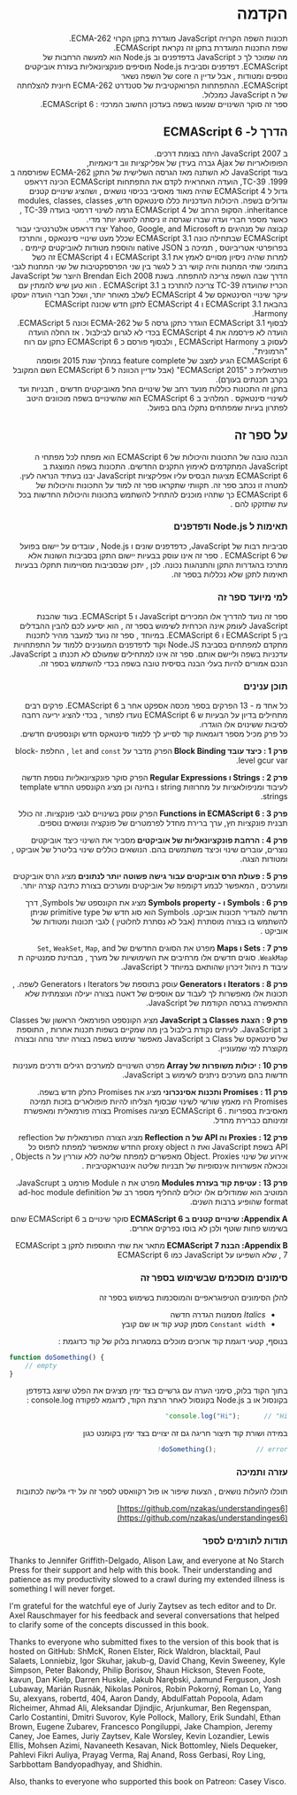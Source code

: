 <div dir="rtl">

# הקדמה

תכונות השפה הקרויה   JavaScript  מוגדרת בתקן הקרוי   ECMA-262.  
שפת התכנות המוגדרת בתקן זה נקראת  ECMAScript. <BR/>
מה שמוכר לך כ  JavaScript  בדפדפנים וב  Node.js הוא למעשה הרחבות  של   ECMAScript. 
דפדפנים וסביבית Node.js מוסיפים פונקציונאליות  בעזרת אוביקטים נוספים ומטודות , אבל עדיין  ה core של השפה נשאר  <BR/>
ECMAScript. 
ההתפתחות הפרואקטיבית של סטנדרט  ECMA-262  חיונית להצלחתה של ה    JavaScript  כמכלול. <BR/>
ספר זה סוקר השינויים שנעשו בשפה  בעדכון החשוב המרכזי  : ECMAScript 6. 


## הדרך ל-  ECMAScript 6

ב 2007  JavaScript  היתה בצומת דרכים.   
הפופולאריות של  Ajax גברה  בעידן של אפליקציות ווב דינאמיות,   
בעוד   JavaScript לא השתנה מאז הגרסה השלישית   של התקן  ECMA-262  שפורסמה ב  1999.
TC-39, הועדה האחראית לקדם את התפתחות      ECMAScript  הכינה דראפט  גדול ל      ECMAScript 4  שהיה מאוד מאסיבי בכיסוי נושאים , 
ושהציג שינויים קטנים וגדולים בשפה. 
היכולות העדכניות כללו  סינטאקס חדש,   modules, classes,  classes inheritance. 
הסקופ הרחב של    ECMAScript 4  גרמה לשינוי דרמטי בועדה   TC-39 ,  כאשר מספר חברי ועדה שברו  שגרסה זו ניסתה להשיג יותר מדי.  
קבוצה של מנהיגים  מ    Yahoo, Google, and Microsoft  יצרו  דראפט אלטרנטיבי  עבור    ECMAScript  שבתחילה כונה   ECMAScript 3.1 שכלל  מעט שינויי סינטאקס , והתרכז בפרופרטי אטריביוטס  , תמיכה ב    native JSON  והוספת מטודות לאוביקטים קיימים .
למרות שהיה ניסיון מסויים לאמץ  את   ECMAScript 3.1    ו   ECMAScript 4  זה כשל בתומכי שתי המחנות  והיה קושי רב ל לגשר בין  שני הפרספקטיבות של שני המחנות לגבי הדרך שבה השפה צריכה להתפתח. 
בשנת 2008   Brendan Eich  היוצר של JavaScript  הכריז  שהועדה   TC-39   צריכה להתרכז ב   ECMAScript 3.1 . 
הוא טען שיש להמתין עם עיקר שינויי הסינטאקס   של  ECMAScript 4  לשלב מאוחר יותר,   ושכל חברי הועדה יעסקו  בהבאת   ECMAScript 3.1  ו ECMAScript 4  לתקן חדש   שכונה ECMAScript Harmony.  
לבסוף  ECMAScript 3.1  הוגדר כתקן גרסה 5   של    ECMA-262  וכונה ECMAScript 5. הועדה  לא פירסמה את ECMAScript 4 בכדי לא לגרום לבילבול . 
אז החלה הועדה לעסוק   ב   ECMAScript Harmony , ולבסוף פורסם כ   ECMAScript 6  כתקן עם רוח  "הרמונית".  
ECMAScript 6  הגיע למצב של     feature complete  במהלך שנת 2015  ופוסמה פורמאלית כ   "ECMAScript 2015" (אבל עדיין הכוונה ל   ECMAScript 6 השם המקובל בקרב תכנתים בעוךם).  
בתקן זה התכונות  כוללות  מנעד רחב של שינויים  החל מאוביקטים חדשים   , תבניות  ועד לשינויי סינטאקס . 
המלהיב ב  ECMAScript 6   הוא שהשינויים  בשפה מוכוונים היטב  לפתרון בעיות שמפתחים נתקלו בהם בפועל.

 
## על ספר זה 
הבנה טובה  של התכונות והיכולות של   ECMAScript 6   הוא מפתח לכל מפתחי ה  JavaScript המתקדמים לאימוץ התקנים החדשים. 
התכונות בשפה המוצגת ב    ECMAScript 6  מציגות הבסיס  עליו אפליקציות   JavaScript   יבנו בעתיד הנראה לעין. 
 למטרה זו נכתב ספר זה.  תקוותי שתקראו ספר זה למוד על התכונות והיכולות  של  ECMAScript 6  כך שתהיו מוכנים  להתחיל להשתמש בתכונות והיכולות החדשות בכל עת שתזקקו להם . 

 
### תאימות ל  Node.js ודפדפנים 
סביביות רבות של   JavaScript,  כדפדפנים שונים  ו  Node.js , עובדים על יישום בפועל  של   ECMAScript 6 . 
ספר זה אינו עוסק בבעיות יישום התקן בסביבות השונות  אלא מתרכז בהגדרות התקן  והתנהגות נכונה. 
לכן , יתכן שבסביבות מסויימות תתקלו בבעיות תאימות לתקן שלא נכללות בספר זה. 
 
### למי מיועד ספר זה 

ספר זה נועד להדריך אלו המכירים  JavaScript  ו ECMAScript 5.  בעוד שהבנת JavaScript לעומק אינה הכרחית לשימוש בספר זה ,  הוא יסיעע לכם להבין ההבדלים בין   ECMAScript 5  ו ECMAScript 6. 
במיוחד , ספר זה נועד  למעבר  מהיר לתכנות מתקדם  למפתחים בסביבת   Node.JS וקוד לדפדפנים המעונינים ללמוד על התפתחויות  עדכניות  בשפה וליישם אותם. 
ספר זה אינו למתחילים שמעולם לא תכנתו ב  JavaScript. הנכם אמורים להיות בעלי הבנה בסיסית טובה  בשפה בכדי להשתמש  בספר זה. 
 
 
###  תוכן ענינים 

כל אחד מ - 13 הפרקים בספר מכסה  אספקט אחר  ב   ECMAScript 6.  פרקים רבים מתחילים בדיון על  הבעיות ש  ECMAScript 6 נועדו לפתור ,   בכדי להציג יריעה רחבה לסיבות  ששינוים אלו הוגדרו.   
כל פרק מכיל מספר דוגמאות קוד לסייע לך ללמוד סינטאקס חדש וקונספטים חדשים. 


<B>פרק  1 : כיצד עובד Block Binding </B>  הפרק מדבר על    `let` and `const` , החלפת block-level gcur  var. 

<B> פרק 2 : Strings ו Regular Expressions </B> הפרק סוקר פונקציונאליות נוספת חדשה לעיבוד ומניפולאציות על מחרוזות string ו בחינה  וכן מציג הקונספט החדש  template strings. 

 
<B> פרק 3 : Functions in ECMAScript 6 </B>  הפרק עוסק בשינויים לגבי פונקציות.   זה כולל  תבנית פונקציות חץ,  ערך ברירת מחדל לפרמטרים של פונקציה  ונושאים נוספים. 
  
<B>   פרק 4 :  הרחבת פונקציונאליות של אוביקטים   </B>  מסביר את השינוי כיצד אוביקטים נוצרים, עוברים שינוי וכיצד משתמשים בהם.  הנושאים כוללים שינוי בליטרל של אוביקט , ומטודות הצגה. 

<B>  פרק 5 : פעולת הרס אוביקטים  עבור גישה פשוטה יותר לנתונים </B>  מציג הרס אוביקטים ומערכים , המאפשר לבמע דקומפוז  של אוביקטים ומערכים בצורת כתיבה קצרה יותר. 

<B>  פרק 6 :  Symbols ו - Symbols property  </B>  מציג את הקונספט של Symbols, דרך חדשה להגדיר תכונות אוביקט. Symbols הוא סוג חדש של  primitive type שניתן להשתמש בו  בצורה מוסתרת (אבל לא נסתרת לחלוטין )  לגבי תכונות   ומטודות  של  אוביקט . 

<B>  פרק 7 : Sets ו Maps   </B>  מפרט את הסוגים החדשים  של   `Set`, `WeakSet`, `Map`, and `WeakMap`.  סוגים חדשים אלו מרחיבים את השימושיות של מערך  , מבחינת סמנטיקה ת עיבוד ת ניהול זיכרון שהותאם במיוחד ל  JavaScript. 
 
<B>  פרק 8 : Iterators ו Generators  </B>  עוסק בתוספת של   Iterators ו Generators  לשפה. , תכונות אלו מאפשרות לך לעבוד עם אוספים של דאטה  בצורה יעילה ועוצמתית  שלא התאפשרה בגרסה הקודמת של  JavaScript. 

<B> פרק 9 : הצגת   Classes ב JavaScript  </B>  מציג  הקונספט הפורמאלי הראשון  של  Classes ב JavaScript. לעיתים נקודת בילבול בין מה שמקיים בשפות  תכנות אחרות , התוספת של סינטאקס  של  Class ב JavaScript מאפשר שימוש בשפה בצורה יותר  נוחה ובצורה  מקוצרת  למי שמעוניין. 
 
<B> פרק 10 : יכולות משופרות של Array  </B>  מפרט השינויים  למערכים  רגילים ודרכים מענינות חדשות בהם מערכים  ניתנים לשימוש ב JavaScript.  

<B>  פרק 11 : Promises ותכנות אסינכרוני </B>  מציג את Promises כחלק חדש בשפה.   Promises היו מאמץ שורשי  לשינוי שבסוף הצליחו להיות פופולארים בזכות תמיכה מאסיבית בספריות .    ECMAScript 6  מציגה Promises בצורה פורמאלית ומאפשרת זמינותם כברירת מחדל. 

<B>  פרק 12 :  Proxies וה  API  של ה Reflection </B>  מציג הצורה הפורמאלית של  reflection API בשפת JavaScript ואת ה proxy object החדש שמאפשר למפתח  לתפוס כל אירוע  של שינוי Object. Proxies מאפשרים למפתח שליטה ללא עוררין על  ה Objects , וככאלה אפשרויות אינסופיות של תבניות שליטה אינטראקטיביות . 

<B>  פרק 13 : עטיפת קוד בעזרת Modules </B> מפרט את ה Module פורמט  ב JavaScrupt.  המוטיב הוא שמודולים אלו יכולים להחליף מספר רב של ad-hoc module definition format שהופיע ברבות השנים. 
 
<B> Appendix A:  שינויים קטנים ב  ECMAScript 6 </B>  סוקר שינויים ב  ECMAScript 6   שהם בשימוש פחות שוטף ולכן לא בוסו בפרקים אחרים. 

<B> Appendix B:  הבנת  ECMAScript 7  </B>  מתאר את שתי התוספות לתקן ב  ECMAScript 7 , שלא השפיעו על JavaScript כמו ECMAScript 6  




</div>



<div dir="rtl">

### סימונים מוסכמים שבשימוש בספר זה 

להלן הסימונים הטיפוגראפיים  והמוסכמות בשימוש בספר זה 

* *Italics* מסמנות הגדרה חדשה 
* `Constant width` מסמן קטע קוד או שם קובץ

בנוסף, קטעי דוגמת קוד ארוכים מוכלים במסגרות  בלוק של קוד כדוגמת :
</div>


<div dir="ltr">

```js
function doSomething() {
    // empty
}
```
</div>
<div dir="rtl">
בתוך הקוד בלוק, סימני הערה  עם גרשיים בצד ימין מציגים את הפלט שיוצג בדפדפן  בקונסול או ב Node.js בקונסול  לאחר הרצת הקוד, לדוגמא  לפקודה console.log : 

```js
console.log("Hi");      // "Hi"
```

במידה ושורת קוד תיצור חריגה גם  זה יצויים בצד ימין בקומנט כגון 

```js
doSomething();          // error!
```

### עזרה ותמיכה 

תוכלו להעלות נושאים , הצעות שיפור או  פול רקוואסט  לספר זה על ידי  גלישה לכתובות 

[https://github.com/nzakas/understandinges6](https://github.com/nzakas/understandinges6)


</div>


<div dir="rtl">

###  תודות לתורמים לספר 

</div>



Thanks to Jennifer Griffith-Delgado, Alison Law, and everyone at No Starch Press for their support and help with this book. Their understanding and patience as my productivity slowed to a crawl during my extended illness is something I will never forget.

I'm grateful for the watchful eye of Juriy Zaytsev as tech editor and to Dr. Axel Rauschmayer for his feedback and several conversations that helped to clarify some of the concepts discussed in this book.

Thanks to everyone who submitted fixes to the version of this book that is hosted on GitHub: ShMcK, Ronen Elster, Rick Waldron, blacktail, Paul Salaets, Lonniebiz, Igor Skuhar, jakub-g, David Chang, Kevin Sweeney, Kyle Simpson, Peter Bakondy, Philip Borisov, Shaun Hickson, Steven Foote, kavun, Dan Kielp, Darren Huskie, Jakub Narębski, Jamund Ferguson, Josh Lubaway, Marián Rusnák, Nikolas Poniros, Robin Pokorný, Roman Lo, Yang Su, alexyans, robertd, 404, Aaron Dandy, AbdulFattah Popoola, Adam Richeimer, Ahmad Ali, Aleksandar Djindjic, Arjunkumar, Ben Regenspan, Carlo Costantini, Dmitri Suvorov, Kyle Pollock, Mallory, Erik Sundahl, Ethan Brown, Eugene Zubarev, Francesco Pongiluppi, Jake Champion, Jeremy Caney, Joe Eames, Juriy Zaytsev, Kale Worsley, Kevin Lozandier, Lewis Ellis, Mohsen Azimi, Navaneeth Kesavan, Nick Bottomley, Niels Dequeker, Pahlevi Fikri Auliya, Prayag Verma, Raj Anand, Ross Gerbasi, Roy Ling, Sarbbottam Bandyopadhyay, and Shidhin.

Also, thanks to everyone who supported this book on Patreon: Casey Visco.




